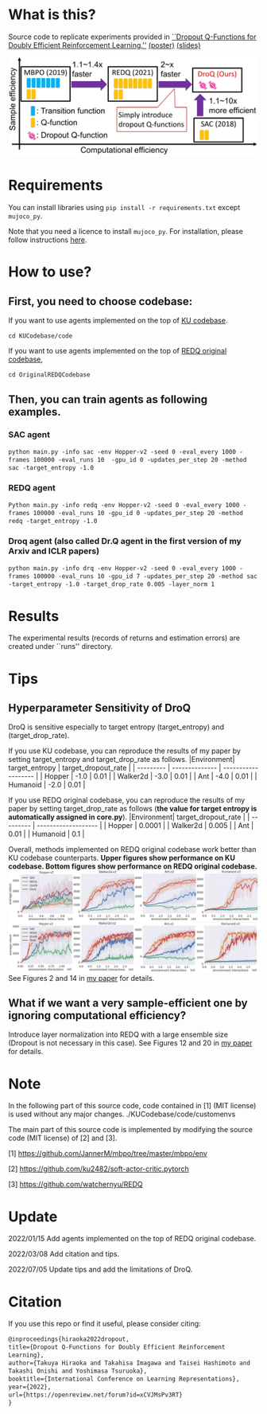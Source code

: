# What is this?
Source code to replicate experiments provided in [``Dropout Q-Functions for Doubly Efficient Reinforcement Learning.''](https://openreview.net/forum?id=xCVJMsPv3RT) [(poster)](https://drive.google.com/file/d/1_JSuwlUsMjzo6zRaAIcXXj3__AmOvu2t/view?usp=sharing) [(slides)](https://drive.google.com/file/d/1ecq9SQ2KSNpfeblCkr6TYPz5gRk_Y4S8/view?usp=sharing) 

![DroqIntro](figures/DroqIntro.jpg)

# Requirements
You can install libraries using `pip install -r requirements.txt` except `mujoco_py`.

Note that you need a licence to install `mujoco_py`. For installation, please follow instructions [here](https://github.com/openai/mujoco-py).

# How to use?
## First, you need to choose codebase:
If you want to use agents implemented on the top of [KU codebase](https://github.com/ku2482/soft-actor-critic.pytorch). 
```
cd KUCodebase/code
```
If you want to use agents implemented on the top of [REDQ original codebase](https://github.com/watchernyu/REDQ), 
```
cd OriginalREDQCodebase
```


## Then, you can train agents as following examples.
### SAC agent
```
python main.py -info sac -env Hopper-v2 -seed 0 -eval_every 1000 -frames 100000 -eval_runs 10  -gpu_id 0 -updates_per_step 20 -method sac -target_entropy -1.0 
```

### REDQ agent
```
Python main.py -info redq -env Hopper-v2 -seed 0 -eval_every 1000 -frames 100000 -eval_runs 10 -gpu_id 0 -updates_per_step 20 -method redq -target_entropy -1.0
```

### Droq agent (also called Dr.Q agent in the first version of my Arxiv and ICLR papers)
```
python main.py -info drq -env Hopper-v2 -seed 0 -eval_every 1000 -frames 100000 -eval_runs 10 -gpu_id 7 -updates_per_step 20 -method sac -target_entropy -1.0 -target_drop_rate 0.005 -layer_norm 1
```

# Results

The experimental results (records of returns and estimation errors) are created under ``runs'' directory.

# Tips

## Hyperparameter Sensitivity of DroQ

DroQ is sensitive especially to target entropy (target_entropy) and (target_drop_rate). 

If you use KU codebase, you can reproduce the results of my paper by setting target_entropy and target_drop_rate as follows.
|Environment| target_entropy | target_dropout_rate |
| --------- | -------------- | ------------------- |
| Hopper    | -1.0           | 0.01                | 
| Walker2d  | -3.0           | 0.01                | 
| Ant       | -4.0           | 0.01                | 
| Humanoid  | -2.0           | 0.01                | 

If you use REDQ original codebase, you can reproduce the results of my paper by setting target_drop_rate as follows (**the value for target entropy is automatically assigned in core.py**). 
|Environment| target_dropout_rate |
| --------- | ------------------- |
| Hopper    | 0.0001              | 
| Walker2d  | 0.005               | 
| Ant       | 0.01                | 
| Humanoid  | 0.1                 | 

Overall, methods implemented on REDQ original codebase work better than KU codebase counterparts. 
**Upper figures show performance on KU codebase. Bottom figures show performance on REDQ original codebase.**
![REDQCode](figures/UpKUCode-BoREDQCode.jpg)
See Figures 2 and 14 in [my paper](https://openreview.net/forum?id=xCVJMsPv3RT) for details. 

## What if we want a very sample-efficient one by ignoring computational efficiency?
Introduce layer normalization into REDQ with a large ensemble size (Dropout is not necessary in this case).
See Figures 12 and 20 in [my paper](https://openreview.net/forum?id=xCVJMsPv3RT) for details. 

# Note

In the following part of this source code, code contained in [1] (MIT license) is used without any major changes. 
./KUCodebase/code/customenvs

The main part of this source code is implemented by modifying the source code (MIT license) of [2] and [3].

[1] https://github.com/JannerM/mbpo/tree/master/mbpo/env

[2] https://github.com/ku2482/soft-actor-critic.pytorch

[3] https://github.com/watchernyu/REDQ


# Update
2022/01/15 Add agents implemented on the top of REDQ original codebase. 

2022/03/08 Add citation and tips.

2022/07/05 Update tips and add the limitations of DroQ. 

# Citation
If you use this repo or find it useful, please consider citing:
```
@inproceedings{hiraoka2022dropout,
title={Dropout Q-Functions for Doubly Efficient Reinforcement Learning},
author={Takuya Hiraoka and Takahisa Imagawa and Taisei Hashimoto and Takashi Onishi and Yoshimasa Tsuruoka},
booktitle={International Conference on Learning Representations},
year={2022},
url={https://openreview.net/forum?id=xCVJMsPv3RT}
}
```

